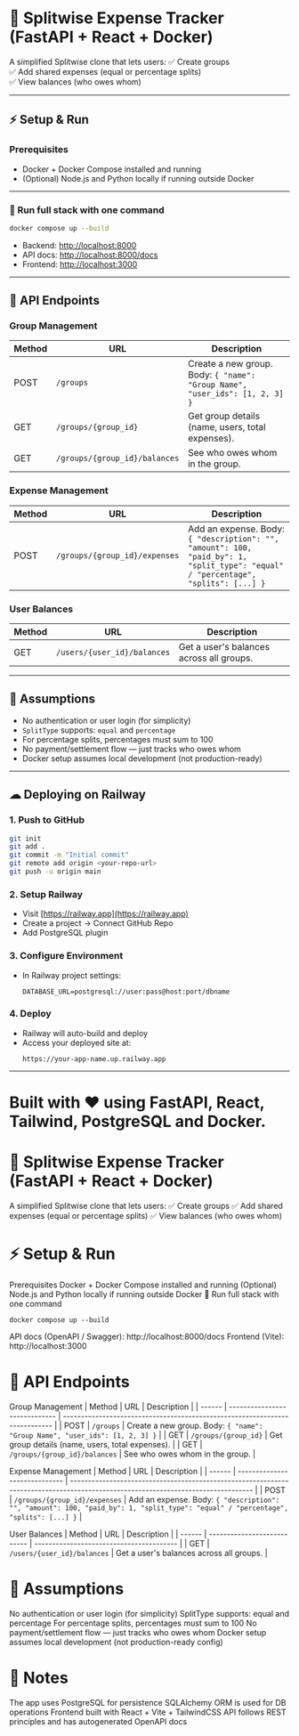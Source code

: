 # 🚀 Splitwise Expense Tracker (FastAPI + React + Docker)

A simplified Splitwise clone that lets users:
✅ Create groups  
✅ Add shared expenses (equal or percentage splits)  
✅ View balances (who owes whom)  

---

## ⚡ Setup & Run

### Prerequisites
- Docker + Docker Compose installed and running
- (Optional) Node.js and Python locally if running outside Docker

---

### 🐳 Run full stack with one command
```bash
docker compose up --build
```

- Backend: [http://localhost:8000](http://localhost:8000)  
- API docs: [http://localhost:8000/docs](http://localhost:8000/docs)  
- Frontend: [http://localhost:3000](http://localhost:3000)

---

## 📌 API Endpoints

### Group Management
| Method | URL | Description |
|--------|-----|-------------|
| POST | `/groups` | Create a new group. Body: `{ "name": "Group Name", "user_ids": [1, 2, 3] }` |
| GET | `/groups/{group_id}` | Get group details (name, users, total expenses). |
| GET | `/groups/{group_id}/balances` | See who owes whom in the group. |

### Expense Management
| Method | URL | Description |
|--------|-----|-------------|
| POST | `/groups/{group_id}/expenses` | Add an expense. Body: `{ "description": "", "amount": 100, "paid_by": 1, "split_type": "equal" / "percentage", "splits": [...] }` |

### User Balances
| Method | URL | Description |
|--------|-----|-------------|
| GET | `/users/{user_id}/balances` | Get a user's balances across all groups. |

---

## 📝 Assumptions

- No authentication or user login (for simplicity)
- `SplitType` supports: `equal` and `percentage`
- For percentage splits, percentages must sum to 100
- No payment/settlement flow — just tracks who owes whom
- Docker setup assumes local development (not production-ready)

---

## ☁ Deploying on Railway

### 1. Push to GitHub
```bash
git init
git add .
git commit -m "Initial commit"
git remote add origin <your-repo-url>
git push -u origin main
```

### 2. Setup Railway
- Visit [https://railway.app](https://railway.app)
- Create a project → Connect GitHub Repo
- Add PostgreSQL plugin

### 3. Configure Environment
- In Railway project settings:
  ```
  DATABASE_URL=postgresql://user:pass@host:port/dbname
  ```

### 4. Deploy
- Railway will auto-build and deploy
- Access your deployed site at:
  ```
  https://your-app-name.up.railway.app
  ```

---

Built with ❤️ using FastAPI, React, Tailwind, PostgreSQL and Docker.
=======
# 🚀 Splitwise Expense Tracker (FastAPI + React + Docker)
A simplified Splitwise clone that lets users:
✅ Create groups
✅ Add shared expenses (equal or percentage splits)
✅ View balances (who owes whom)
# ⚡ Setup & Run
Prerequisites
Docker + Docker Compose installed and running
(Optional) Node.js and Python locally if running outside Docker
🐳 Run full stack with one command
```
docker compose up --build
```

API docs (OpenAPI / Swagger): http://localhost:8000/docs
Frontend (Vite): http://localhost:3000

# 📌 API Endpoints
Group Management
| Method | URL                           | Description                                                                 |
| ------ | ----------------------------- | --------------------------------------------------------------------------- |
| POST   | `/groups`                     | Create a new group. Body: `{ "name": "Group Name", "user_ids": [1, 2, 3] }` |
| GET    | `/groups/{group_id}`          | Get group details (name, users, total expenses).                            |
| GET    | `/groups/{group_id}/balances` | See who owes whom in the group.                                             |

Expense Management
| Method | URL                           | Description                                                                                                                       |
| ------ | ----------------------------- | --------------------------------------------------------------------------------------------------------------------------------- |
| POST   | `/groups/{group_id}/expenses` | Add an expense. Body: `{ "description": "", "amount": 100, "paid_by": 1, "split_type": "equal" / "percentage", "splits": [...] }` |

User Balances
| Method | URL                         | Description                              |
| ------ | --------------------------- | ---------------------------------------- |
| GET    | `/users/{user_id}/balances` | Get a user's balances across all groups. |

# 📝 Assumptions
No authentication or user login (for simplicity)
SplitType supports: equal and percentage
For percentage splits, percentages must sum to 100
No payment/settlement flow — just tracks who owes whom
Docker setup assumes local development (not production-ready config)

# 🚀 Notes
The app uses PostgreSQL for persistence
SQLAlchemy ORM is used for DB operations
Frontend built with React + Vite + TailwindCSS
API follows REST principles and has autogenerated OpenAPI docs
